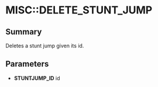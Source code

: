 # MISC::DELETE_STUNT_JUMP

## Summary
Deletes a stunt jump given its id.

## Parameters
* **STUNTJUMP_ID** id